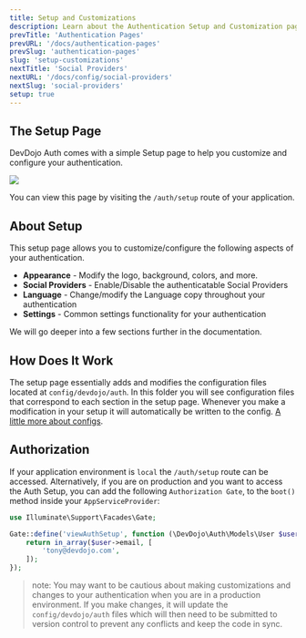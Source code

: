 ```yaml
---
title: Setup and Customizations
description: Learn about the Authentication Setup and Customization page
prevTitle: 'Authentication Pages'
prevURL: '/docs/authentication-pages'
prevSlug: 'authentication-pages'
slug: 'setup-customizations'
nextTitle: 'Social Providers'
nextURL: '/docs/config/social-providers'
nextSlug: 'social-providers'
setup: true
---
```


## The Setup Page

DevDojo Auth comes with a simple Setup page to help you customize and configure your authentication.

<img src="{ url('/assets/images/setup-screen.jpg') }" class="w-full h-auto rounded-md" />

You can view this page by visiting the `/auth/setup` route of your application.

## About Setup

This setup page allows you to customize/configure the following aspects of your authentication.

- **Appearance** - Modify the logo, background, colors, and more.
- **Social Providers** - Enable/Disable the authenticatable Social Providers
- **Language** - Change/modify the Language copy throughout your authentication
- **Settings** - Common settings functionality for your authentication

We will go deeper into a few sections further in the documentation.


## How Does It Work

The setup page essentially adds and modifies the configuration files located at `config/devdojo/auth`. In this folder you will see configuration files that correspond to each section in the setup page. Whenever you make a modification in your setup it will automatically be written to the config. <a href="{ url('/docs/config/files') }">A little more about configs</a>.


## Authorization

If your application environment is `local` the `/auth/setup` route can be accessed. Alternatively, if you are on production and you want to access the Auth Setup, you can add the following `Authorization Gate`, to the `boot()` method inside your `AppServiceProvider`:

```php
use Illuminate\Support\Facades\Gate;

Gate::define('viewAuthSetup', function (\DevDojo\Auth\Models\User $user) {
    return in_array($user->email, [
        'tony@devdojo.com',
    ]);
});
```

> note: You may want to be cautious about making customizations and changes to your authentication when you are in a production environment. If you make changes, it will update the `config/devdojo/auth` files which will then need to be submitted to version control to prevent any conflicts and keep the code in sync.

